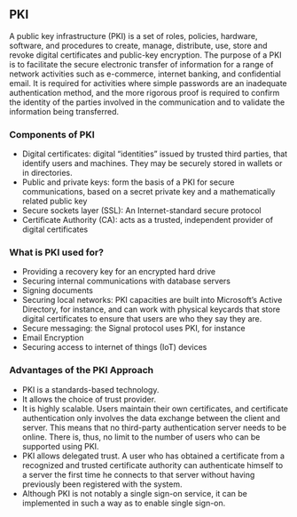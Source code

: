 ## PKI
A public key infrastructure (PKI) is a set of roles, policies, hardware, software, and procedures to create, manage, distribute, use, store and revoke digital certificates and public-key encryption. The purpose of a PKI is to facilitate the secure electronic transfer of information for a range of network activities such as e-commerce, internet banking, and confidential email. It is required for activities where simple passwords are an inadequate authentication method, and the more rigorous proof is required to confirm the identity of the parties involved in the communication and to validate the information being transferred.

### Components of PKI
- Digital certificates: digital “identities” issued by trusted third parties, that identify users and machines. They may be securely stored in wallets or in directories.
- Public and private keys: form the basis of a PKI for secure communications, based on a secret private key and a mathematically related public key
- Secure sockets layer (SSL): An Internet-standard secure protocol
- Certificate Authority (CA): acts as a trusted, independent provider of digital certificates
### What is PKI used for?
- Providing a recovery key for an encrypted hard drive
- Securing internal communications with database servers
- Signing documents
- Securing local networks: PKI capacities are built into Microsoft’s Active Directory, for instance, and can work with physical keycards that store digital certificates to ensure that users are who they say they are.
- Secure messaging: the Signal protocol uses PKI, for instance
- Email Encryption
- Securing access to internet of things (IoT) devices
### Advantages of the PKI Approach
- PKI is a standards-based technology.
- It allows the choice of trust provider.
- It is highly scalable. Users maintain their own certificates, and certificate authentication only involves the data exchange between the client and server. This means that no third-party authentication server needs to be online. There is, thus, no limit to the number of users who can be supported using PKI.
- PKI allows delegated trust. A user who has obtained a certificate from a recognized and trusted certificate authority can authenticate himself to a server the first time he connects to that server without having previously been registered with the system.
- Although PKI is not notably a single sign-on service, it can be implemented in such a way as to enable single sign-on.
